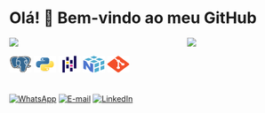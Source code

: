 # Olá! 👋 Bem-vindo ao meu GitHub

<div style="display: flex; justify-content: space-between; width: 100%;">
  <img src="https://github-readme-stats.vercel.app/api?username=valdirGarcia&show_icons=true&theme=radical" width="48%" />
  <img src="https://github-readme-stats.vercel.app/api/top-langs/?username=valdirGarcia&layout=compact&theme=radical" width="36.5%" />
</div>


<div style="display: inline_block"><br>
 <!-- <img align="center" alt="Power BI" height="30" width="40" src="https://raw.githubusercontent.com/devicons/devicon/master/icons/powerbi/powerbi-original.svg"> -->
  <img align="center" alt="SQL" height="30" width="40" src="https://raw.githubusercontent.com/devicons/devicon/master/icons/postgresql/postgresql-original.svg">
  <img align="center" alt="Python" height="30" width="40" src="https://raw.githubusercontent.com/devicons/devicon/master/icons/python/python-original.svg">
  <img align="center" alt="Pandas" height="30" width="40" src="https://raw.githubusercontent.com/devicons/devicon/master/icons/pandas/pandas-original.svg">
  <img align="center" alt="NumPy" height="30" width="40" src="https://raw.githubusercontent.com/devicons/devicon/master/icons/numpy/numpy-original.svg">
 <!-- <img align="center" alt="Seaborn" height="30" width="40" src="https://raw.githubusercontent.com/devicons/devicon/master/icons/python/python-original.svg"> -->
 <!-- <img align="center" alt="Matplotlib" height="30" width="40" src="https://raw.githubusercontent.com/devicons/devicon/master/icons/python/python-original.svg"> -->
  <img align="center" alt="Git" height="30" width="40" src="https://raw.githubusercontent.com/devicons/devicon/master/icons/git/git-original.svg">
</div>

#

[![WhatsApp](https://img.shields.io/badge/WhatsApp-25D366?style=for-the-badge&logo=whatsapp&logoColor=white)](https://wa.me/5519992613775)
[![E-mail](https://img.shields.io/badge/Email-D14836?style=for-the-badge&logo=gmail&logoColor=white)](mailto:valdirjc2002@gmail.com)
[![LinkedIn](https://img.shields.io/badge/LinkedIn-0A66C2?style=for-the-badge&logo=linkedin&logoColor=white)](https://www.linkedin.com/in/valdirgarciajr)
